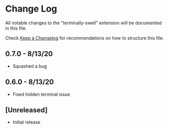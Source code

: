 # Change Log

All notable changes to the "terminally-swell" extension will be documented in this file.

Check [Keep a Changelog](http://keepachangelog.com/) for recommendations on how to structure this file.

## 0.7.0 - 8/13/20

- Squashed a bug

## 0.6.0 - 8/13/20

- Fixed hidden terminal issue

## [Unreleased]

- Initial release